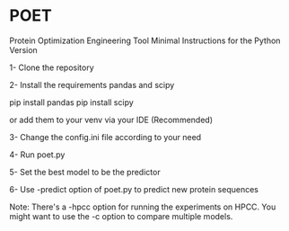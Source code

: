# POET
Protein Optimization Engineering Tool Minimal Instructions for the Python Version

1- Clone the repository

2- Install the requirements pandas and scipy

pip install pandas
pip install scipy 

or add them to your venv via your IDE (Recommended)

3- Change the config.ini file according to your need

4- Run poet.py

5- Set the best model to be the predictor

6- Use -predict option of poet.py to predict new protein sequences


Note: There's a -hpcc option for running the experiments on HPCC. You might want to use the -c option to compare multiple models.
